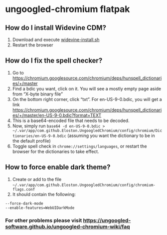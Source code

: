 # ungoogled-chromium flatpak

## How do I install Widevine CDM?
	
1. Download and execute [widevine-install.sh](https://github.com/flathub/com.github.Eloston.UngoogledChromium/raw/master/widevine-install.sh)
2. Restart the browser

## How do I fix the spell checker?

1. Go to https://chromium.googlesource.com/chromium/deps/hunspell_dictionaries/+/master
2. Find a bdic you want, click on it. You will see a mostly empty page aside from “X-byte binary file”
3. On the bottom right corner, click “txt”. For en-US-9-0.bdic, you will get a link https://chromium.googlesource.com/chromium/deps/hunspell_dictionaries/+/master/en-US-9-0.bdic?format=TEXT
4. This is a base64-encoded file that needs to be decoded.
5. Now, simply run `base64 -d en-US-9-0.bdic > ~/.var/app/com.github.Eloston.UngoogledChromium/config/chromium/Dictionaries/en-US-9-0.bdic` (assuming you want the dictionary to be in the default profile)
6. Toggle spell check in `chrome://settings/languages`, or restart the browser for the dictionaries to take effect.

## How to force enable dark theme?

1. Create or add to the file `~/.var/app/com.github.Eloston.UngoogledChromium/config/chromium-flags.conf`
2. It should contain the following: 

```
--force-dark-mode
--enable-features=WebUIDarkMode
```

### For other problems please visit https://ungoogled-software.github.io/ungoogled-chromium-wiki/faq
